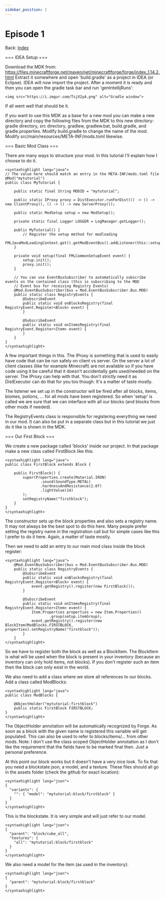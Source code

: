 ```yaml
---
sidebar_position: 1
---
```


# Episode 1

Back: [Index](/1.14-1.15-1.16/1.14-1.15-1.16.md)

=== IDEA Setup ===

Download the MDK from: https://files.minecraftforge.net/maven/net/minecraftforge/forge/index_1.14.2.html
Extract it somewhere and open 'build.gradle' as a project in IDEA (or Eclipse). IDEA will now import the project. After a moment it is ready and then you can open the gradle task bar and run 'genIntellijRuns':
```
<img src="https://i.imgur.com/TsjX2yA.png" alt="Gradle window">
```
If all went well that should be it.

If you want to use this MDK as a base for a new mod you can make a new directory and copy the following files from the MDK to this new directory: gradle directory, src directory, gradlew, gradlew.bat, build.gradle, and gradle.properties. Modify build.gradle to change the name of the mod. Modify src/main/resources/META-INF/mods.toml likewise.

=== Basic Mod Class ===

There are many ways to structure your mod. In this tutorial I'll explain how I choose to do it.
```
<syntaxhighlight lang="java">
// The value here should match an entry in the META-INF/mods.toml file
@Mod("mytutorial")
public class MyTutorial {

    public static final String MODID = "mytutorial";

    public static IProxy proxy = DistExecutor.runForDist(() -> () -> new ClientProxy(), () -> () -> new ServerProxy());

    public static ModSetup setup = new ModSetup();

    private static final Logger LOGGER = LogManager.getLogger();

    public MyTutorial() {
        // Register the setup method for modloading
        FMLJavaModLoadingContext.get().getModEventBus().addListener(this::setup);
    }

    private void setup(final FMLCommonSetupEvent event) {
        setup.init();
        proxy.init();
    }

    // You can use EventBusSubscriber to automatically subscribe events on the contained class (this is subscribing to the MOD
    // Event bus for receiving Registry Events)
    @Mod.EventBusSubscriber(bus = Mod.EventBusSubscriber.Bus.MOD)
    public static class RegistryEvents {
        @SubscribeEvent
        public static void onBlocksRegistry(final RegistryEvent.Register<Block> event) {
        }

        @SubscribeEvent
        public static void onItemsRegistry(final RegistryEvent.Register<Item> event) {
        }
    }
}
</syntaxhighlight>
```
A few important things in this. The IProxy is something that is used to easily have code that can be run safely on client vs server. On the server a lot of client classes (like for example Minecraft) are not available so if you have code using it be careful that it doesn't accidentally gets used/needed on the server. The IProxy can help with that. You don't strictly need it as DistExecutor can do that for you too though. It's a matter of taste mostly.

The listener we set up in the constructor will be fired after all blocks, items, biomes, potions, ... for all mods have been registered. So when 'setup' is called we are sure that we can interface with all our blocks (and blocks from other mods if needed).

The RegistryEvents class is responsible for registering everything we need in our mod. It can also be put in a separate class but in this tutorial we just do it like is shown in the MDK.

=== Our First Block ===

We create a new package called 'blocks' inside our project. In that package make a new class called FirstBlock like this:
```
<syntaxhighlight lang="java">
public class FirstBlock extends Block {

    public FirstBlock() {
        super(Properties.create(Material.IRON)
                .sound(SoundType.METAL)
                .hardnessAndResistance(2.0f)
                .lightValue(14)
        );
        setRegistryName("firstblock");
    }
}
</syntaxhighlight>
```
The constructor sets up the block properties and also sets a registry name. It may not always be the best spot to do this here. Many people prefer setting the registry name in the registration call but for simple cases like this I prefer to do it here. Again, a matter of taste mostly.

Then we need to add an entry to our main mod class inside the block register:
```
<syntaxhighlight lang="java">
    @Mod.EventBusSubscriber(bus = Mod.EventBusSubscriber.Bus.MOD)
    public static class RegistryEvents {
        @SubscribeEvent
        public static void onBlocksRegistry(final RegistryEvent.Register<Block> event) {
            event.getRegistry().register(new FirstBlock());
        }

        @SubscribeEvent
        public static void onItemsRegistry(final RegistryEvent.Register<Item> event) {
            Item.Properties properties = new Item.Properties()
                    .group(setup.itemGroup);
            event.getRegistry().register(new BlockItem(ModBlocks.FIRSTBLOCK, properties).setRegistryName("firstblock"));
        }
    }
</syntaxhighlight>
```
So we have to register both the block as well as a BlockItem. The BlockItem is what will be used when the block is present in your inventory (because an inventory can only hold items, not blocks). If you don't register such an item then the block can only exist in the world.

We also need to add a class where we store all references to our blocks. Add a class called ModBlocks:
```
<syntaxhighlight lang="java">
public class ModBlocks {

    @ObjectHolder("mytutorial:firstblock")
    public static FirstBlock FIRSTBLOCK;
}
</syntaxhighlight>
```
The ObjectHolder annotation will be automatically recognized by Forge. As soon as a block with the given name is registered this variable will get populated. This can also be used to refer to blocks/items/... from other mods. Note: I don't use the class scoped ObjectHolder annotation as I don't like the requirement that the fields have to be marked final then. Just a personal preference.


At this point our block works but it doesn't have a very nice look. To fix that you need a blockstate json, a model, and a texture. These files should all go in the assets folder (check the github for exact location):
```
<syntaxhighlight lang="json">
{
  "variants": {
    "": { "model": "mytutorial:block/firstblock" }
  }
}
</syntaxhighlight>
```
This is the blockstate. It is very simple and will just refer to our model.
```
<syntaxhighlight lang="json">
{
  "parent": "block/cube_all",
  "textures": {
    "all": "mytutorial:block/firstblock"
  }
}
</syntaxhighlight>
```
We also need a model for the item (as used in the inventory):
```
<syntaxhighlight lang="json">
{
  "parent": "mytutorial:block/firstblock"
}
</syntaxhighlight>
```
